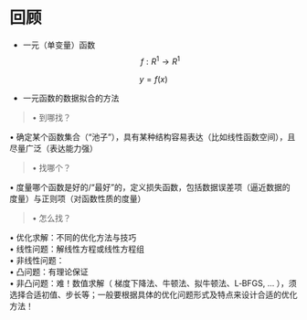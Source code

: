 # 回顾

* 一元（单变量）函数  
$$
f:R^1\to R^1
$$

$$
y=f(x)
$$
 
* 一元函数的数据拟合的方法  
> • 到哪找？ 

  • 确定某个函数集合（“池子”），具有某种结构容易表达（比如线性函数空间），且尽量广泛（表达能力强） 

> • 找哪个？  

  • 度量哪个函数是好的/“最好”的，定义损失函数，包括数据误差项（逼近数据的度量）与正则项（对函数性质的度量）  
> • 怎么找？  
  
• 优化求解：不同的优化方法与技巧  
• 线性问题：解线性方程或线性方程组  
• 非线性问题：  
• 凸问题：有理论保证  
• 非凸问题：难！数值求解（ 梯度下降法、牛顿法、拟牛顿法、L‐BFGS, … ），须选择合适初值、步长等；一般要根据具体的优化问题形式及特点来设计合适的优化方法！
